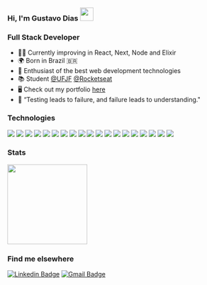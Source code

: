 ### **Hi, I'm Gustavo Dias** <img src="https://media.giphy.com/media/hvRJCLFzcasrR4ia7z/giphy.gif" width="30" >

### Full Stack Developer
* 👨‍💻 Currently improving in React, Next, Node and Elixir
* 🌍 Born in Brazil 🇧🇷
* 🤝  Enthusiast of the best web development technologies
* 📚  Student [@UFJF](https://www2.ufjf.br/ufjf/) [@Rocketseat](https://www.rocketseat.com.br/)
* 🖥️  Check out my portfolio [here](https://gustavodiasa-portfolio.vercel.app)
* 🧪 “Testing leads to failure, and failure leads to understanding."

###  Technologies 
<div text-align="justify">  
<img src="https://img.shields.io/badge/Node%20js-20232A?style=for-the-badge&logo=nodedotjs&logoColor=61DAFB" />
<img src="https://img.shields.io/badge/nestjs-20232A?style=for-the-badge&logo=nestjs&logoColor=61DAFB" />
<img src="https://img.shields.io/badge/Elixir-20232A?style=for-the-badge&logo=elixir&logoColor=61DAFB" />
<img src="https://img.shields.io/badge/GraphQl-20232A?style=for-the-badge&logo=graphql&logoColor=61DAFB" />
<img src="https://img.shields.io/badge/React-20232A?style=for-the-badge&logo=react&logoColor=61DAFB" />
<img src="https://img.shields.io/badge/React Native-20232A?style=for-the-badge&logo=react&logoColor=61DAFB" />
<img src="https://img.shields.io/badge/Expo-20232A?style=for-the-badge&logo=expo&logoColor=61DAFB" />
<img src="https://img.shields.io/badge/next%20js-20232A?style=for-the-badge&logo=nextdotjs&logoColor=61DAFB" />
<img src="https://img.shields.io/badge/TypeScript-20232A?style=for-the-badge&logo=typescript&logoColor=61DAFB" />
<img src="https://img.shields.io/badge/Express%20js-20232A?style=for-the-badge&logo=express&logoColor=61DAFB"/>
<img src="https://img.shields.io/badge/fastify-20232A?style=for-the-badge&logo=fastify&logoColor=61DAFB"/> 
<img src="https://img.shields.io/badge/Prisma-20232A?style=for-the-badge&logo=Prisma&logoColor=61DAFB"/>
<img src="https://img.shields.io/badge/Vitest-20232A?style=for-the-badge&logo=vite&logoColor=61DAFB" />
<img src="https://img.shields.io/badge/Jest-20232A?style=for-the-badge&logo=jest&logoColor=61DAFB"/>
<img src="https://img.shields.io/badge/Docker-20232A?style=for-the-badge&logo=docker&logoColor=61DAFB"/>
<img src="https://img.shields.io/badge/JavaScript-20232A?style=for-the-badge&logo=javascript&logoColor=61DAFB" />
<img src="https://img.shields.io/badge/PostgreSQL-20232A?style=for-the-badge&logo=postgresql&logoColor=61DAFB" />
<img src="https://img.shields.io/badge/MongoDB-20232A?style=for-the-badge&logo=mongodb&logoColor=61DAFB" />
<img src="https://img.shields.io/badge/redis-20232A?&style=for-the-badge&logo=redis&logoColor=61DAFB"/>
</div>

### Stats
<img height="180em" src="https://github-readme-stats.vercel.app/api/top-langs/?username=charmingruby&layout=compact&langs_count=4&theme=dracula"/>

### Find me elsewhere
[![Linkedin Badge](https://img.shields.io/badge/-Gustavo%20Dias-20232A?style=for-the-badge&logo=Linkedin&logoColor=61DAFB&link=https://www.linkedin.com/in/gustavo-dias21/)](https://www.linkedin.com/in/gustavo-dias21/) 
[![Gmail Badge](https://img.shields.io/badge/-gustavodiasa2121@gmail.com-20232A?style=for-the-badge&logo=Gmail&logoColor=61DAFB&link=mailto:gustavodiasa2121@gmail.com)](gustavodiasa2121@gmail.com)
